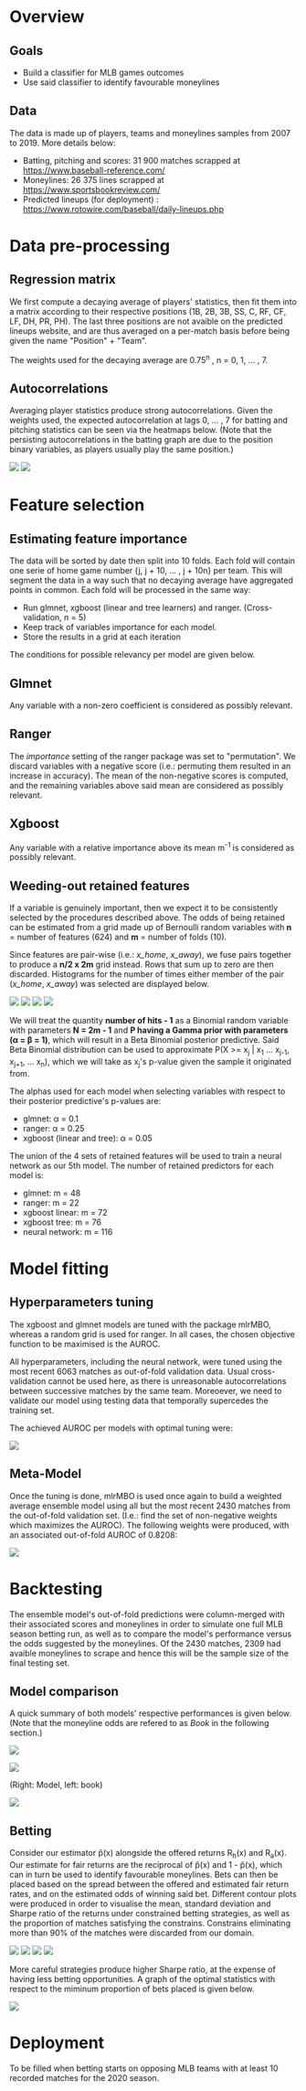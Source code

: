# Overview

## Goals
* Build a classifier for MLB games outcomes
* Use said classifier to identify favourable moneylines

## Data
The data is made up of players, teams and moneylines samples from 2007 to 2019. More details below:
* Batting, pitching and scores: 31 900 matches scrapped at https://www.baseball-reference.com/
* Moneylines: 26 375 lines scrapped at https://www.sportsbookreview.com/
* Predicted lineups (for deployment) : https://www.rotowire.com/baseball/daily-lineups.php


# Data pre-processing 

## Regression matrix
We first compute a decaying average of players' statistics, then fit them into a matrix according to their respective positions (1B, 2B, 3B, SS, C, RF, CF, LF, DH, PR, PH). The last three positions are not avaible on the predicted lineups website, and are thus averaged on a per-match basis before being given the name "Position" + "Team". 

The weights used for the decaying average are 0.75<sup>n</sup> , n = 0, 1, ... , 7.

## Autocorrelations 
Averaging player statistics produce strong autocorrelations. Given the weights used, the expected autocorrelation at lags 0, ... , 7 for batting and pitching statistics can be seen via the heatmaps below. (Note that the persisting autocorrelations in the batting graph are due to the position binary variables, as players usually play the same position.)

![](https://i.imgur.com/NsZtR1G.png)
![](https://i.imgur.com/KWBUEtY.png)

# Feature selection

## Estimating feature importance  
The data will be sorted by date then split into 10 folds. Each fold will contain one serie of home game number {j, j + 10, ... , j + 10n} per team. This will segment the data in a way such that no decaying average have aggregated points in common. Each fold will be processed in the same way:
* Run glmnet, xgboost (linear and tree learners) and ranger. (Cross-validation, n = 5)
* Keep track of variables importance for each model.
* Store the results in a grid at each iteration

The conditions for possible relevancy per model are given below.

## Glmnet
Any variable with a non-zero coefficient is considered as possibly relevant. 

## Ranger
The *importance* setting of the ranger package was set to "permutation". We discard variables with a negative score (i.e.: permuting them resulted in an increase in accuracy). The mean of the non-negative scores is computed, and the remaining variables above said mean are considered as possibly relevant.
 
 ## Xgboost
 Any variable with a relative importance above its mean m<sup>-1</sup> is considered as possibly relevant. 
 
 ## Weeding-out retained features
If a variable is genuinely important, then we expect it to be consistently selected by the procedures described above. The odds of being retained can be estimated from a grid made up of Bernoulli random variables with **n** = number of features (624) and **m** = number of folds (10). 

Since features are pair-wise (i.e.: *x_home*, *x_away*), we fuse pairs together to produce a **n/2 x 2m** grid instead. Rows that sum up to zero are then discarded. Histograms for the number of times either member of the pair (*x_home*, *x_away*) was selected are displayed below.

![](https://i.imgur.com/HXvrQSy.png)
![](https://i.imgur.com/bRkkAY4.png)
![](https://i.imgur.com/zuA1rJ3.png)
![](https://i.imgur.com/lCI7jsN.png)

We will treat the quantity **number of hits - 1** as a Binomial random variable with parameters **N = 2m - 1** and **P having a Gamma prior with parameters (α = β = 1)**, which will result in a Beta Binomial posterior predictive. Said Beta Binomial distribution can be used to approximate P(X >= x<sub>j</sub> | x<sub>1</sub> ... x<sub>j-1</sub>, x<sub>j+1</sub>, ... x<sub>n</sub>), which we will take as x<sub>j</sub>'s p-value given the sample it originated from. 

The alphas used for each model when selecting variables with respect to their posterior predictive's p-values are:

* glmnet: α = 0.1
* ranger: α = 0.25
* xgboost (linear and tree): α = 0.05

The union of the 4 sets of retained features will be used to train a neural network as our 5th model. The number of retained predictors for each model is:

* glmnet: m = 48
* ranger: m = 22
* xgboost linear: m = 72 
* xgboost tree: m = 76
* neural network: m = 116

# Model fitting

## Hyperparameters tuning

The xgboost and glmnet models are tuned with the package mlrMBO, whereas a random grid is used for ranger. In all cases, the chosen objective function to be maximised is the AUROC. 

All hyperparameters, including the neural network, were tuned using the most recent 6063 matches as out-of-fold validation data. Usual cross-validation cannot be used here, as there is unreasonable autocorrelations between successive matches by the same team. Moreoever, we need to validate our model using testing data that temporally supercedes the training set.

The achieved AUROC per models with optimal tuning were:

![](https://i.imgur.com/MXS8fAJ.png)



## Meta-Model

Once the tuning is done, mlrMBO is used once again to build a weighted average ensemble model using all but the most recent 2430 matches from the out-of-fold validation set. (I.e.: find the set of non-negative weights which maximizes the AUROC). The following weights were produced, with an associated out-of-fold AUROC of 0.8208:

![](https://i.imgur.com/yqQKwIO.png)


# Backtesting

The ensemble model's out-of-fold predictions were column-merged with their associated scores and moneylines in order to simulate one full MLB season betting run, as well as to compare the model's performance versus the odds suggested by the moneylines. Of the 2430 matches, 2309 had avaible moneylines to scrape and hence this will be the sample size of the final testing set.

## Model comparison

A quick summary of both models' respective performances is given below. (Note that the moneyline odds are refered to as *Book* in the following section.)

![](https://i.imgur.com/Hcc3ZsH.png)

![](https://i.imgur.com/DWAJzhp.png)

(Right: Model, left: book)

![](https://i.imgur.com/4YN8KSw.png)

## Betting

Consider our estimator p̂(x) alongside the offered returns R<sub>h</sub>(x) and R<sub>a</sub>(x). Our estimate for fair returns are the reciprocal of p̂(x) and 1 - p̂(x), which can in turn be used to identify favourable moneylines. Bets can then be placed based on the spread between the offered and estimated fair return rates, and on the estimated odds of winning said bet. Different contour plots were produced in order to visualise the mean, standard deviation and Sharpe ratio of the returns under constrained betting strategies, as well as the proportion of matches satisfying the constrains. Constrains eliminating more than 90% of the matches were discarded from our domain.

![](https://i.imgur.com/4lb7Mks.png)
![](https://i.imgur.com/8t8frVt.png)
![](https://i.imgur.com/1hlxw1O.png)
![](https://i.imgur.com/pdxJ3j0.png)

More careful strategies produce higher Sharpe ratio, at the expense of having less betting opportunities. A graph of the optimal statistics with respect to the miminum proportion of bets placed is given below.

![](https://i.imgur.com/mrmU9Fp.png)



# Deployment

To be filled when betting starts on opposing MLB teams with at least 10 recorded matches for the 2020 season.






 













